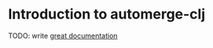 # Introduction to automerge-clj

TODO: write [great documentation](http://jacobian.org/writing/what-to-write/)

